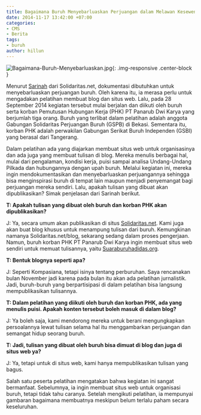 ```yaml
---
title: Bagaimana Buruh Menyebarluaskan Perjuangan dalam Melawan Kesewenang-wenangan?
date: 2014-11-17 13:42:00 +07:00
categories:
- CMS
- Berita
tags:
- buruh
author: hillun
---
```


![Bagaimana-Buruh-Menyebarluaskan.jpg](/uploads/Bagaimana-Buruh-Menyebarluaskan.jpg){: .img-responsive .center-block }

Menurut [Sarinah](http://ciptamedia.org/sarinah/) dari Solidaritas.net, dokumentasi dibutuhkan untuk menyebarluaskan perjuangan buruh. Oleh karena itu, ia merasa perlu untuk mengadakan pelatihan membuat blog dan situs web. Lalu, pada 28 September 2014 kegiatan tersebut mulai berjalan dan diikuti oleh buruh serta korban Pemutusan Hubungan Kerja (PHK) PT Panarub Dwi Karya yang berjumlah tiga orang. Buruh yang terlibat dalam pelatihan adalah anggota Gabungan Solidaritas Perjuangan Buruh (GSPB) di Bekasi. Sementara itu, korban PHK adalah perwakilan Gabungan Serikat Buruh Independen (GSBI) yang berasal dari Tangerang.

Dalam pelatihan ada yang diajarkan membuat situs web untuk organisasinya dan ada juga yang membuat tulisan di blog. Mereka menulis berbagai hal, mulai dari pengalaman, kondisi kerja, puisi sampai analisa Undang-Undang Pilkada dan hubungannya dengan upah buruh. Melalui kegiatan ini, mereka ingin mendokumentasikan dan menyebarluaskan perjuangannya sehingga bisa menginspirasi buruh di tempat lain maupun menjadi penyemangat bagi perjuangan mereka sendiri. Lalu, apakah tulisan yang dibuat akan dipublikasikan? Simak penjelasan dari Sarinah berikut.

**T: Apakah tulisan yang dibuat oleh buruh dan korban PHK akan dipublikasikan?**

J: Ya, secara umum akan publikasikan di situs [Solidaritas.net](http://solidaritas.net/). Kami juga akan buat blog khusus untuk menampung tulisan dari buruh. Kemungkinan namanya Solidaritas.net/blog, sekarang sedang dalam proses pengerjaan. Namun, buruh korban PHK PT Panarub Dwi Karya ingin membuat situs web sendiri untuk memuat tulisannya, yaitu [Suaraburuhadidas.org](http://suaraburuhadidas.org/).

**T: Bentuk blognya seperti apa?**

J: Seperti Kompasiana, tetapi isinya tentang perburuhan. Saya rencanakan bulan November jadi karena pada bulan itu akan ada pelatihan jurnalistik. Jadi, buruh-buruh yang berpartisipasi di dalam pelatihan bisa langsung mempublikasikan tulisannya.

**T: Dalam pelatihan yang diikuti oleh buruh dan korban PHK, ada yang menulis puisi. Apakah konten tersebut boleh masuk di dalam blog?**

J: Ya boleh saja, kami mendorong mereka untuk berani mengungkapkan persoalannya lewat tulisan selama hal itu menggambarkan perjuangan dan semangat hidup seorang buruh.

**T: Jadi, tulisan yang dibuat oleh buruh bisa dimuat di blog dan juga di situs web ya?**

J: Ya, tetapi untuk di situs web, kami hanya mempublikasikan tulisan yang bagus.

Salah satu peserta pelatihan mengatakan bahwa kegiatan ini sangat bermanfaat. Sebelumnya, ia ingin membuat situs web untuk organisasi buruh, tetapi tidak tahu caranya. Setelah mengikuti pelatihan, ia mempunyai gambaran bagaimana membuatnya meskipun belum terlalu paham secara keseluruhan.